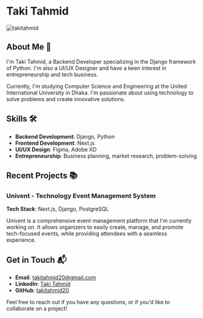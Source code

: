 # Taki Tahmid

<p align="left"> <img src="https://komarev.com/ghpvc/?username=takitahmid&label=Profile%20views&color=0e75b6&style=flat" alt="takitahmid" /> </p>

## About Me 👋

I'm Taki Tahmid, a Backend Developer specializing in the Django framework of Python. I'm also a UI/UX Designer and have a keen interest in entrepreneurship and tech business.

Currently, I'm studying Computer Science and Engineering at the United International University in Dhaka. I'm passionate about using technology to solve problems and create innovative solutions.

## Skills 🛠️

- **Backend Development**: Django, Python
- **Frontend Development**: Next.js
- **UI/UX Design**: Figma, Adobe XD
- **Entrepreneurship**: Business planning, market research, problem-solving

## Recent Projects 📚

### Univent - Technology Event Management System

**Tech Stack**: Next.js, Django, PostgreSQL

Univent is a comprehensive event management platform that I'm currently working on. It allows organizers to easily create, manage, and promote tech-focused events, while providing attendees with a seamless experience.

## Get in Touch 📬

- **Email**: [takitahmid20@gmail.com](mailto:takitahmid20@gmail.com)
- **LinkedIn**: [Taki Tahmid](https://www.linkedin.com/in/takitahmid/)
- **GitHub**: [takitahmid20](https://github.com/takitahmid20)

Feel free to reach out if you have any questions, or if you'd like to collaborate on a project!
